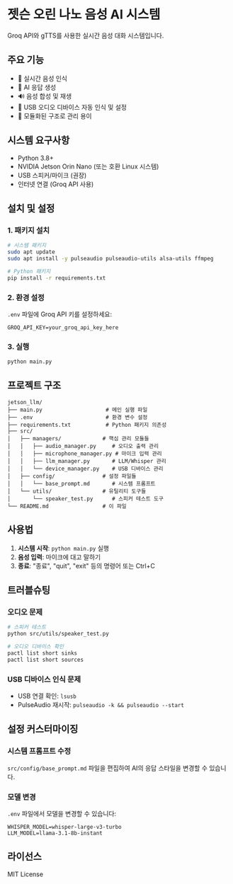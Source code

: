 # 젯슨 오린 나노 음성 AI 시스템

Groq API와 gTTS를 사용한 실시간 음성 대화 시스템입니다.

## 주요 기능

- 🎤 실시간 음성 인식
- 🤖 AI 응답 생성
- 🔊 음성 합성 및 재생
- 🔌 USB 오디오 디바이스 자동 인식 및 설정
- 📁 모듈화된 구조로 관리 용이

## 시스템 요구사항

- Python 3.8+
- NVIDIA Jetson Orin Nano (또는 호환 Linux 시스템)
- USB 스피커/마이크 (권장)
- 인터넷 연결 (Groq API 사용)

## 설치 및 설정

### 1. 패키지 설치

```bash
# 시스템 패키지
sudo apt update
sudo apt install -y pulseaudio pulseaudio-utils alsa-utils ffmpeg

# Python 패키지
pip install -r requirements.txt
```

### 2. 환경 설정

`.env` 파일에 Groq API 키를 설정하세요:

```env
GROQ_API_KEY=your_groq_api_key_here
```

### 3. 실행

```bash
python main.py
```

## 프로젝트 구조

```
jetson_llm/
├── main.py                    # 메인 실행 파일
├── .env                       # 환경 변수 설정
├── requirements.txt           # Python 패키지 의존성
├── src/
│   ├── managers/             # 핵심 관리 모듈들
│   │   ├── audio_manager.py     # 오디오 출력 관리
│   │   ├── microphone_manager.py # 마이크 입력 관리
│   │   ├── llm_manager.py       # LLM/Whisper 관리
│   │   └── device_manager.py    # USB 디바이스 관리
│   ├── config/               # 설정 파일들
│   │   └── base_prompt.md       # 시스템 프롬프트
│   └── utils/                # 유틸리티 도구들
│       └── speaker_test.py      # 스피커 테스트 도구
└── README.md                 # 이 파일
```

## 사용법

1. **시스템 시작**: `python main.py` 실행
2. **음성 입력**: 마이크에 대고 말하기
3. **종료**: "종료", "quit", "exit" 등의 명령어 또는 Ctrl+C

## 트러블슈팅

### 오디오 문제

```bash
# 스피커 테스트
python src/utils/speaker_test.py

# 오디오 디바이스 확인
pactl list short sinks
pactl list short sources
```

### USB 디바이스 인식 문제

- USB 연결 확인: `lsusb`
- PulseAudio 재시작: `pulseaudio -k && pulseaudio --start`

## 설정 커스터마이징

### 시스템 프롬프트 수정

`src/config/base_prompt.md` 파일을 편집하여 AI의 응답 스타일을 변경할 수 있습니다.

### 모델 변경

`.env` 파일에서 모델을 변경할 수 있습니다:

```env
WHISPER_MODEL=whisper-large-v3-turbo
LLM_MODEL=llama-3.1-8b-instant
```

## 라이선스

MIT License